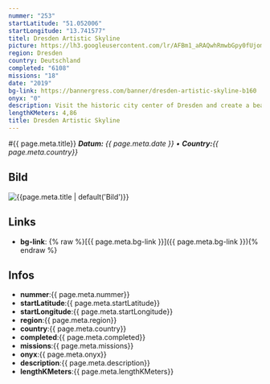 ```yaml
---
nummer: "253"
startLatitude: "51.052006"
startLongitude: "13.741577"
titel: Dresden Artistic Skyline
picture: https://lh3.googleusercontent.com/lr/AFBm1_aRAQwhRmwbGpy0fUjomTIIzWeWA7MeGtYOGLr_4-cmu0o1_dWcym9VXdZwBDHnc0fXLOpPonTvTahjKZiJ-S4gpU2PqP0ZhEAj8Gim5crXLLdbgvjDdo90khLcxhY-CzKDvl-_U8PtJHp3PuLWdyBrQRaY2IwUmSy-G4Dr49Aaqgtf85GZz3xeg_sxoE5cUjNeoE5X5SRHlbhmag-pXDX5qIirm82qtvIom0XCXko5Yw1NeDDJmWJWIsGqGH92ZI4M9oXDJ-_wN9dvyBMjY3_Uvekd3klIIonevbste2j09_sjWTTYSfQvYh-k8s2UgdOGcGqykxY2e0PgdDv8uEJ0TmPIRlkTUsswTvfWyT8KZVMVJegA-pyDzPn1ej4SCnCoeTBJ9efa_z0CgWx9ukHbuY3Yp5YbBz1i-svEc5tJlRKNYEIbD-FGM5c_0fIi4RUJp4w_V7spt6SgRY9a3_Lql02wwn_LIfFGzA3_ZMofUc1uxcPAwf2Jvc6WejAOF8nJC46oG4AZr9cuvDL32_pF0J-f-AiuQIgffdX0a3mcRapNugXS6efHer1f2B7J10C7Z55NYV_p1jtnk-Tc9QUy7Qm8lCkmARjXzfS4Dq2NpQhz1TrnoCRpXB1dkvJS5EbbGJHo7ir-nMV9dm_Xsh-65MF1K9Nn5Sr4wFqDDqf44t76MVo2Tv5UMv0nXKVOZM6R6sxHoRQArINmvVnfEkaXGKSXKkUoIuMnfFKvRMVigAC0kuNvBA289_GTMQVZGeIjDemhTgiprQblPtYI_7LBu_EoYoTpiCxc1s2472vjvmAMoT-4rrZwSMET_wKHYDitMcVIZKExLiJ7J3pkKhIafBBfehg
region: Dresden
country: Deutschland
completed: "6108"
missions: "18"
date: "2019"
bg-link: https://bannergress.com/banner/dresden-artistic-skyline-b160
onyx: "0"
description: Visit the historic city center of Dresden and create a beautiful artistic Skyline Banner.
lengthKMeters: 4,86
title: Dresden Artistic Skyline
---
```


#{{ page.meta.title}}
_**Datum:** {{ page.meta.date }} • **Country:**{{ page.meta.country}}_

## Bild
![{{page.meta.title | default('Bild')}}]({{page.meta.picture}})

## Links
- **bg-link**: {% raw %}[{{ page.meta.bg-link }}]({{ page.meta.bg-link }}){% endraw %}

## Infos
- **nummer**:{{ page.meta.nummer}}
- **startLatitude**:{{ page.meta.startLatitude}}
- **startLongitude**:{{ page.meta.startLongitude}}
- **region**:{{ page.meta.region}}
- **country**:{{ page.meta.country}}
- **completed**:{{ page.meta.completed}}
- **missions**:{{ page.meta.missions}}
- **onyx**:{{ page.meta.onyx}}
- **description**:{{ page.meta.description}}
- **lengthKMeters**:{{ page.meta.lengthKMeters}}

